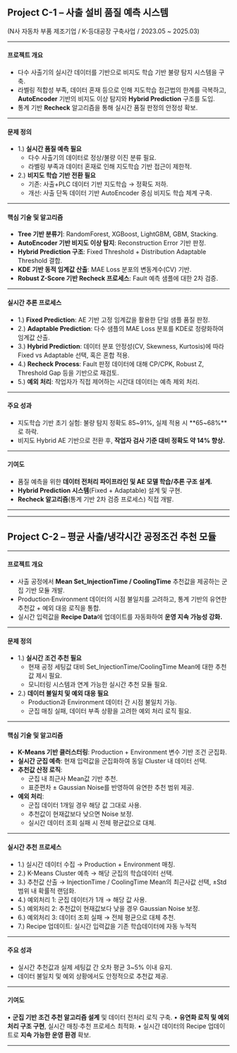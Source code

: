 ## Project C-1 – 사출 설비 품질 예측 시스템
(N사 자동차 부품 제조기업 / K-등대공장 구축사업 / 2023.05 ~ 2025.03)

---

#### 프로젝트 개요

- 다수 사출기의 실시간 데이터를 기반으로 비지도 학습 기반 불량 탐지 시스템을 구축.
- 라벨링 적합성 부족, 데이터 혼재 등으로 인해 지도학습 접근법의 한계를 극복하고, **AutoEncoder** 기반의 비지도 이상 탐지와 **Hybrid Prediction** 구조를 도입.
- 통계 기반 **Recheck** 알고리즘을 통해 실시간 품질 판정의 안정성 확보.


---

#### 문제 정의
- 1.) **실시간 품질 예측 필요**
  - 다수 사출기의 데이터로 정상/불량 이진 분류 필요.
  - 라벨링 부족과 데이터 혼재로 인해 지도학습 기반 접근이 제한적.
- 2.) **비지도 학습 기반 전환 필요**
  - 기존: 사출+PLC 데이터 기반 지도학습 → 정확도 저하.
  - 개선: 사출 단독 데이터 기반 AutoEncoder 중심 비지도 학습 체계 구축.

---

#### 핵심 기술 및 알고리즘
- **Tree 기반 분류기**: RandomForest, XGBoost, LightGBM, GBM, Stacking.
- **AutoEncoder 기반 비지도 이상 탐지**: Reconstruction Error 기반 판정.
- **Hybrid Prediction 구조**: Fixed Threshold + Distribution Adaptable Threshold 결합.
- **KDE 기반 동적 임계값 산출**: MAE Loss 분포의 변동계수(CV) 기반.
- **Robust Z-Score 기반 Recheck 프로세스**: Fault 예측 샘플에 대한 2차 검증.

---


#### 실시간 추론 프로세스

- 1.) **Fixed Prediction**: AE 기반 고정 임계값을 활용한 단일 샘플 품질 판정.
- 2.) **Adaptable Prediction**: 다수 샘플의 MAE Loss 분포를 KDE로 정량화하여 임계값 산출.
- 3.) **Hybrid Prediction**: 데이터 분포 안정성(CV, Skewness, Kurtosis)에 따라 Fixed vs Adaptable 선택, 혹은 혼합 적용.
- 4.) **Recheck Process**: Fault 판정 데이터에 대해 CP/CPK, Robust Z, Threshold Gap 등을 기반으로 재검토.
- 5.) **예외 처리**: 작업자가 직접 제어하는 시간대 데이터는 예측 제외 처리.


--- 

#### 주요 성과

- 지도학습 기반 초기 실험: 불량 탐지 정확도 85~91%, 실제 적용 시 **65~68%** 로 하락.
- 비지도 Hybrid AE 기반으로 전환 후, **작업자 검사 기준 대비 정확도 약 14% 향상.**

---

#### 기여도

- 품질 예측을 위한 **데이터 전처리 파이프라인 및 AE 모델 학습/추론 구조 설계.**
- **Hybrid Prediction 시스템**(Fixed + Adaptable) 설계 및 구현.
- **Recheck 알고리즘**(통계 기반 2차 검증 프로세스) 직접 개발.


---
---
## Project C-2 – 평균 사출/냉각시간 공정조건 추천 모듈

---

#### 프로젝트 개요

- 사출 공정에서 **Mean Set_InjectionTime / CoolingTime** 추천값을 제공하는 군집 기반 모듈 개발.
- Production·Environment 데이터의 시점 불일치를 고려하고, 통계 기반의 유연한 추천값 + 예외 대응 로직을 통합.
- 실시간 입력값을 **Recipe Data**에 업데이트를 자동화하여 **운영 지속 가능성 강화.**

---

#### 문제 정의

- 1.) **실시간 조건 추천 필요**
  - 현재 공정 세팅값 대비 Set_InjectionTime/CoolingTime Mean에 대한 추천값 제시 필요.
  - 모니터링 시스템과 연계 가능한 실시간 추천 모듈 필요.
- 2.) **데이터 불일치 및 예외 대응 필요**
  - Production과 Environment 데이터 간 시점 불일치 가능.
  - 군집 매칭 실패, 데이터 부족 상황을 고려한 예외 처리 로직 필요.


---

#### 핵심 기술 및 알고리즘

- **K-Means 기반 클러스터링**: Production + Environment 변수 기반 조건 군집화.
- **실시간 군집 예측**: 현재 입력값을 군집화하여 동일 Cluster 내 데이터 선택.
- **추천값 산정 로직**:
  - 군집 내 최근사 Mean값 기반 추천.
  - 표준편차 ± Gaussian Noise를 반영하여 유연한 추천 범위 제공.
- **예외 처리**:
  - 군집 데이터 1개일 경우 해당 값 그대로 사용.
  - 추천값이 현재값보다 낮으면 Noise 보정.
  - 실시간 데이터 조회 실패 시 전체 평균값으로 대체.


---

#### 실시간 추천 프로세스

- 1.) 실시간 데이터 수집 → Production + Environment 매칭.
- 2.) K-Means Cluster 예측 → 해당 군집의 학습데이터 선택.
- 3.) 추천값 산출 → InjectionTime / CoolingTime Mean의 최근사값 선택, ±Std 범위 내 확률적 랜덤화.
- 4.) 예외처리 1: 군집 데이터가 1개 → 해당 값 사용.
- 5.) 예외처리 2: 추천값이 현재값보다 낮을 경우 Gaussian Noise 보정.
- 6.) 예외처리 3: 데이터 조회 실패 → 전체 평균으로 대체 추천.
- 7.) Recipe 업데이트: 실시간 입력값을 기존 학습데이터에 자동 누적적

---

#### 주요 성과

- 실시간 추천값과 실제 세팅값 간 오차 평균 3~5% 이내 유지.
- 데이터 불일치 및 예외 상황에서도 안정적으로 추천값 제공.


---

#### 기여도

•	**군집 기반 조건 추천 알고리즘 설계** 및 데이터 전처리 로직 구축.
•	**유연화 로직 및 예외처리 구조 구현**, 실시간 매칭·추천 프로세스 최적화.
•	실시간 데이터의 Recipe 업데이트로 **지속 가능한 운영 환경** 확보.


---
